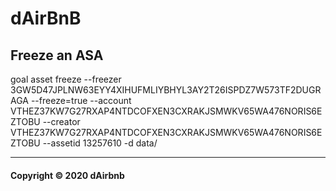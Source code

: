 # dAirBnB

## Freeze an ASA
goal asset freeze --freezer 3GW5D47JPLNW63EYY4XIHUFMLIYBHYL3AY2T26ISPDZ7W573TF2DUGRAGA --freeze=true --account VTHEZ37KW7G27RXAP4NTDCOFXEN3CXRAKJSMWKV65WA476NORIS6EZTOBU --creator VTHEZ37KW7G27RXAP4NTDCOFXEN3CXRAKJSMWKV65WA476NORIS6EZTOBU --assetid 13257610 -d data/

---

#### Copyright &copy; 2020 dAirbnb
